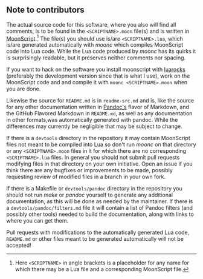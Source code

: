 ## Note to contributors

The actual source code for this software, where you also
will find all comments, is to be found in the
`<SCRIPTNAME>.moon` file(s) and is written in
[MoonScript](https://moonscript.org).[^1] The file(s) you
should use is/are `<SCRIPTNAME>.lua`, which is/are generated
automatically with *moonc* which compiles MoonScript code
into Lua code. While the Lua code produced by *moonc* has
its quirks it is surprisingly readable, but it preserves
neither comments nor spacing.

If you want to hack on the software you install moonscript
with [luarocks](https://luarocks.org) (preferably the
development version since that is what I use), work on the
MoonScript code and and compile it with
`moonc <SCRIPTNAME>.moon` when you are done.

Likewise the source for `README.md` is in `readme-src.md`
and is, like the source for any other documentation written
in [Pandoc's](https://pandoc.org) flavor of Markdown, and
the GitHub Flavored Markdown in `README.md`, as well as any
documentation in other formats,was automatically generated
with pandoc. While the differences may currently be
negligible that may be subject to change.

If there is a `devtools` directory in the repository it may
contain MoonScript files not meant to be compiled into Lua
so don't run *moonc* on that directory or any
`<SCRIPTNAME>.moon` files in it for which there are no
corresponding `<SCRIPTNAME>.lua` files. In
general you should not submit pull requests modifying files
in that directory on your own initiative. Open an issue if
you think there are any bugfixes or improvements to be made,
possibly requesting review of modified files in a branch in
your own fork.

If there is a Makefile or `devtools/pandoc` directory in the
repository you should not run *make* or *pandoc* yourself to
generate any additional documentation, as this will be done
as needed by the maintainer. If there is a
`devtools/pandoc/filters.md` file it will contain a list of
Pandoc filters (and possibly other tools) needed to build
the documentation, along with links to where you can get
them.

Pull requests with modifications to the automatically
generated Lua code, `README.md` or other files meant to be
generated automatically will not be accepted!

[^1]: Here `<SCRIPTNAME>` in angle brackets is a placeholder
    for any name for which there may be a Lua file and a
    corresponding MoonScript file.

